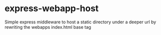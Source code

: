 express-webapp-host
===================

Simple express middleware to host a static directory under a deeper url by rewriting the webapps index.html base tag